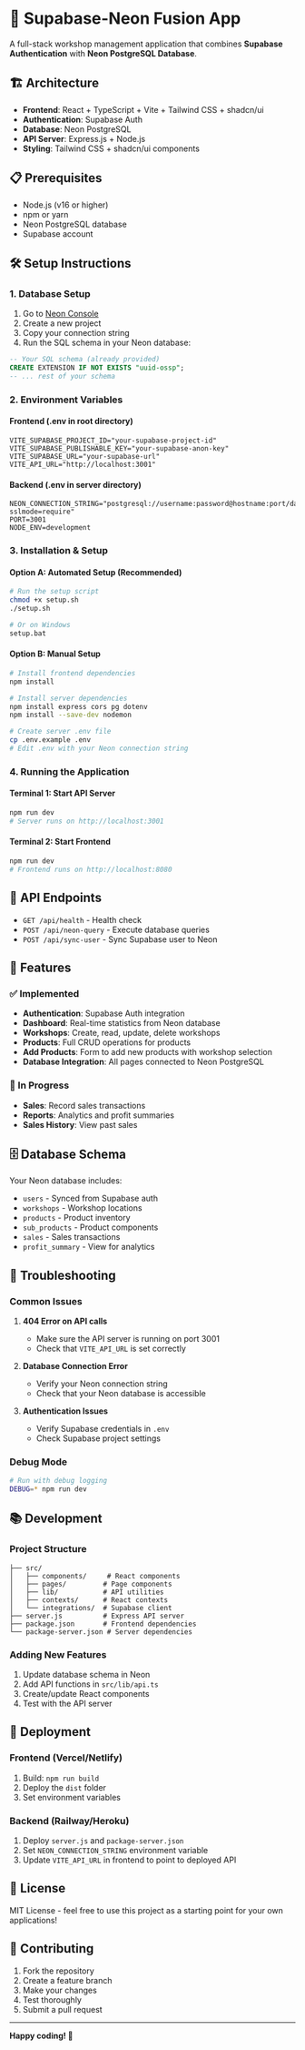# 🚀 Supabase-Neon Fusion App

A full-stack workshop management application that combines **Supabase Authentication** with **Neon PostgreSQL Database**.

## 🏗️ Architecture

- **Frontend**: React + TypeScript + Vite + Tailwind CSS + shadcn/ui
- **Authentication**: Supabase Auth
- **Database**: Neon PostgreSQL
- **API Server**: Express.js + Node.js
- **Styling**: Tailwind CSS + shadcn/ui components

## 📋 Prerequisites

- Node.js (v16 or higher)
- npm or yarn
- Neon PostgreSQL database
- Supabase account

## 🛠️ Setup Instructions

### 1. Database Setup

1. Go to [Neon Console](https://console.neon.tech/)
2. Create a new project
3. Copy your connection string
4. Run the SQL schema in your Neon database:

```sql
-- Your SQL schema (already provided)
CREATE EXTENSION IF NOT EXISTS "uuid-ossp";
-- ... rest of your schema
```

### 2. Environment Variables

#### Frontend (.env in root directory)

```env
VITE_SUPABASE_PROJECT_ID="your-supabase-project-id"
VITE_SUPABASE_PUBLISHABLE_KEY="your-supabase-anon-key"
VITE_SUPABASE_URL="your-supabase-url"
VITE_API_URL="http://localhost:3001"
```

#### Backend (.env in server directory)

```env
NEON_CONNECTION_STRING="postgresql://username:password@hostname:port/database?sslmode=require"
PORT=3001
NODE_ENV=development
```

### 3. Installation & Setup

#### Option A: Automated Setup (Recommended)

```bash
# Run the setup script
chmod +x setup.sh
./setup.sh

# Or on Windows
setup.bat
```

#### Option B: Manual Setup

```bash
# Install frontend dependencies
npm install

# Install server dependencies
npm install express cors pg dotenv
npm install --save-dev nodemon

# Create server .env file
cp .env.example .env
# Edit .env with your Neon connection string
```

### 4. Running the Application

#### Terminal 1: Start API Server

```bash
npm run dev
# Server runs on http://localhost:3001
```

#### Terminal 2: Start Frontend

```bash
npm run dev
# Frontend runs on http://localhost:8080
```

## 🔗 API Endpoints

- `GET /api/health` - Health check
- `POST /api/neon-query` - Execute database queries
- `POST /api/sync-user` - Sync Supabase user to Neon

## 📱 Features

### ✅ Implemented

- **Authentication**: Supabase Auth integration
- **Dashboard**: Real-time statistics from Neon database
- **Workshops**: Create, read, update, delete workshops
- **Products**: Full CRUD operations for products
- **Add Products**: Form to add new products with workshop selection
- **Database Integration**: All pages connected to Neon PostgreSQL

### 🚧 In Progress

- **Sales**: Record sales transactions
- **Reports**: Analytics and profit summaries
- **Sales History**: View past sales

## 🗄️ Database Schema

Your Neon database includes:

- `users` - Synced from Supabase auth
- `workshops` - Workshop locations
- `products` - Product inventory
- `sub_products` - Product components
- `sales` - Sales transactions
- `profit_summary` - View for analytics

## 🔧 Troubleshooting

### Common Issues

1. **404 Error on API calls**

   - Make sure the API server is running on port 3001
   - Check that `VITE_API_URL` is set correctly

2. **Database Connection Error**

   - Verify your Neon connection string
   - Check that your Neon database is accessible

3. **Authentication Issues**
   - Verify Supabase credentials in `.env`
   - Check Supabase project settings

### Debug Mode

```bash
# Run with debug logging
DEBUG=* npm run dev
```

## 📚 Development

### Project Structure

```
├── src/
│   ├── components/     # React components
│   ├── pages/         # Page components
│   ├── lib/           # API utilities
│   ├── contexts/      # React contexts
│   └── integrations/  # Supabase client
├── server.js          # Express API server
├── package.json       # Frontend dependencies
└── package-server.json # Server dependencies
```

### Adding New Features

1. Update database schema in Neon
2. Add API functions in `src/lib/api.ts`
3. Create/update React components
4. Test with the API server

## 🚀 Deployment

### Frontend (Vercel/Netlify)

1. Build: `npm run build`
2. Deploy the `dist` folder
3. Set environment variables

### Backend (Railway/Heroku)

1. Deploy `server.js` and `package-server.json`
2. Set `NEON_CONNECTION_STRING` environment variable
3. Update `VITE_API_URL` in frontend to point to deployed API

## 📄 License

MIT License - feel free to use this project as a starting point for your own applications!

## 🤝 Contributing

1. Fork the repository
2. Create a feature branch
3. Make your changes
4. Test thoroughly
5. Submit a pull request

---

**Happy coding! 🎉**
